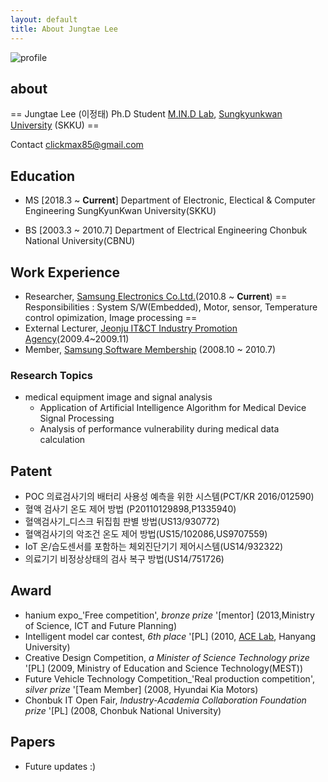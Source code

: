 ```yaml
---
layout: default
title: About Jungtae Lee
---
```




<!-- <div class="post">
<img src="{{ '/assets/img/profile.jpg' | prepend: site.baseurl }}" alt="">
</div> -->
![profile](https://jungtae9lee.github.io/assets/img/profile.jpg)
## about
 == Jungtae Lee (이정태)
Ph.D Student
[M.IN.D Lab][1], [Sungkyunkwan University][2] (SKKU) ==

[1]: https://mindlab-skku.github.io/
[2]: http://www.skku.edu/

Contact
clickmax85@gmail.com

## Education
- MS [2018.3 ~ **Current**]
Department of Electronic, Electical & Computer Engineering
SungKyunKwan University(SKKU)

- BS [2003.3 ~ 2010.7]
Department of Electrical Engineering
Chonbuk National University(CBNU)

## Work Experience
- Researcher, [Samsung Electronics Co.Ltd.][7](2010.8 ~ **Current**)
 == Responsibilities : System S/W(Embedded), Motor, sensor, Temperature control opimization, Image processing ==
- External Lecturer, [Jeonju IT&CT Industry Promotion Agency][8](2009.4~2009.11)
- Member, [Samsung Software Membership][9] (2008.10 ~ 2010.7)

[7]: http://www.samsung.com
[8]: http://www.jica.or.kr
[9]: http://secmem.org/

### Research Topics
- medical equipment image and signal analysis
	- Application of Artificial Intelligence Algorithm for Medical Device Signal Processing
	- Analysis of performance vulnerability during medical data calculation


## Patent
- POC 의료검사기의 배터리 사용성 예측을 위한 시스템(PCT/KR 2016/012590)
- 혈액 검사기 온도 제어 방법 (P20110129898,P1335940)
- 혈액검사기_디스크 뒤집힘 판별 방법(US13/930772)
- 혈액검사기의 악조건 온도 제어 방법(US15/102086,US9707559)
- IoT 온/습도센서를 포함하는 체외진단기기 제어시스템(US14/932322)
- 의료기기 비정상상태의 검사 복구 방법(US14/751726)


## Award
- hanium expo_'Free competition', *bronze prize* '[mentor] 
 (2013,Ministry of Science, ICT and Future Planning)
- Intelligent model car contest, *6th place* '[PL] 
 (2010, [ACE Lab](http://www.acelab.org/eng/), Hanyang University)
- Creative Design Competition, *a Minister of Science Technology prize* '[PL] 
(2009, Ministry of Education and Science Technology(MEST))
- Future Vehicle Technology Competition_'Real production competition', *silver prize* '[Team Member] 
(2008, Hyundai Kia Motors)
- Chonbuk IT Open Fair, *Industry-Academia Collaboration Foundation prize* '[PL] 
(2008, Chonbuk National University)


## Papers
- Future updates :)